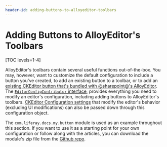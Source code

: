 ```yaml
---
header-id: adding-buttons-to-alloyeditor-toolbars
---
```


# Adding Buttons to AlloyEditor's Toolbars

[TOC levels=1-4]

AlloyEditor's toolbars contain several useful functions out-of-the-box. You 
may, however, want to customize the default configuration to include a button 
you've created, to add an existing button to a toolbar, or to add an 
[existing CKEditor button that's bundled with @sharepoint@'s AlloyEditor](/docs/7-2/reference/-/knowledge_base/r/ckeditor-plugin-reference-guide).
The 
[`EditorConfigContributor` interface](@platform-ref@/7.2-latest/javadocs/portal-kernel/com/liferay/portal/kernel/editor/configuration/EditorConfigContributor.html), 
provides everything you need to modify an editor's configuration, including 
adding buttons to AlloyEditor's toolbars. 
[CKEditor Configuration settings](https://docs.ckeditor.com/ckeditor4/latest/api/CKEDITOR_config.html) 
that modify the editor's behavior (excluding UI modifications) can also be 
passed down through this configuration object. 

The `com.liferay.docs.my.button` module is used as an example throughout this 
section. If you want to use it as a starting point for your own configuration 
or follow along with the articles, you can download the module's zip file from 
the [Github repo](https://github.com/liferay/liferay-docs/tree/7.1.x/develop/tutorials/code/osgi/modules/com.liferay.docs.my.button). 
